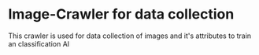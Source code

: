 # Image-Crawler for data collection

This crawler is used for data collection of images and it's attributes to train an classification AI